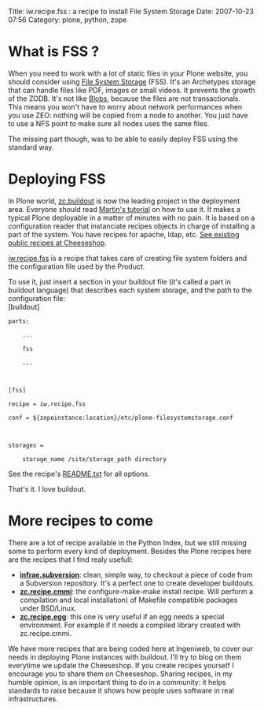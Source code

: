 Title: iw.recipe.fss : a recipe to install File System Storage
Date: 2007-10-23 07:56
Category: plone, python, zope

  

  
  
# What is FSS ?

  
When you need to work with a lot of static files in your Plone website,
you should consider using [File System Storage][] (FSS). It's an
Archetypes storage that can handle files like PDF, images or small
videos. It prevents the growth of the ZODB. It's not like [Blobs][],
because the files are not transactionals. This means you won't have to
worry about network performances when you use ZEO: nothing will be
copied from a node to another. You just have to use a NFS point to make
sure all nodes uses the same files.

  
The missing part though, was to be able to easily deploy FSS using the
standard way.   

  
  
# Deploying FSS

  
In Plone world, [zc.buildout][] is now the leading project in the
deployment area. Everyone should read [Martin's tutorial][] on how to
use it. It makes a typical Plone deployable in a matter of minutes with
no pain. It is based on a configuration reader that instanciate recipes
objects in charge of installing a part of the system. You have recipes
for apache, ldap, etc. [See existing public recipes at Cheeseshop][].   
  
[iw.recipe.fss][] is a recipe that takes care of creating file system
folders and the configuration file used by the Product.   
  
To use it, just insert a section in your buildout file (it's called a
part in buildout language) that describes each system storage, and the
path to the configuration file:   
   [buildout]

    parts:

        ...

        fss

        ...



    [fss]

    recipe = iw.recipe.fss

    conf = ${zopeinstance:location}/etc/plone-filesystemstorage.conf



    storages =

        storage_name /site/storage_path directory

  
See the recipe's [README.txt][] for all options.   
  
That's it. I love buildout.   

  
  
# More recipes to come

  
There are a lot of recipe available in the Python Index, but we still
missing some to perform every kind of deployment. Besides the Plone
recipes here are the recipes that I find realy usefull:   
-   [**infrae.subversion**][]: clean, simple way, to checkout a piece of
    code from a Subversion repository. It's a perfect one to create
    developer buildouts.
-   [**zc.recipe.cmmi**][]: the configure-make-make install recipe. Will
    perform a compilation and local installation) of Makefile compatible
    packages under BSD/Linux.
-   [**zc.recipe.egg**][]: this one is very useful if an egg needs a
    special environment. For example if it needs a compiled library
    created with zc.recipe.cmmi.

  
We have more recipes that are being coded here at Ingeniweb, to cover
our needs in deploying Plone instances with buildout. I'll try to blog
on them everytime we update the Cheeseshop. If you create recipes
yourself I encourage you to share them on Cheeseshop. Sharing recipes,
in my humble opinion, is an important thing to do in a community: it
helps standards to raise because it shows how people uses software in
real infrastructures.

  [File System Storage]: http://ingeniweb.sourceforge.net/Products/FileSystemStorage/
  [Blobs]: http://tarekziade.wordpress.com/2007/09/14/to-blob-or-not-to-blob/
  [zc.buildout]: http://cheeseshop.python.org/pypi/zc.buildout/1.0.0b30#detailed-documentation
  [Martin's tutorial]: http://plone.org/documentation/tutorial/buildout
  [See existing public recipes at Cheeseshop]: http://cheeseshop.python.org/pypi?:action=search&term=recipe&submit=search
  [iw.recipe.fss]: http://pypi.python.org/pypi/iw.recipe.fss/0.1c
  [README.txt]: http://cheeseshop.python.org/pypi/iw.recipe.fss/0.1bdev-r6471
  [**infrae.subversion**]: http://cheeseshop.python.org/pypi/infrae.subversion/1.0dev-r26037
  [**zc.recipe.cmmi**]: http://cheeseshop.python.org/pypi/zc.recipe.cmmi/1.0.2
  [**zc.recipe.egg**]: http://cheeseshop.python.org/pypi/zc.recipe.egg/1.0.0b5

